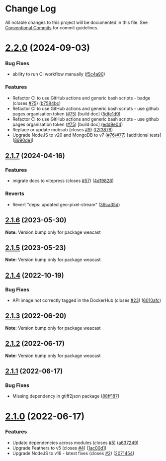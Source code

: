 # Change Log

All notable changes to this project will be documented in this file.
See [Conventional Commits](https://conventionalcommits.org) for commit guidelines.

# [2.2.0](https://github.com/weacast/weacast/compare/v2.1.7...v2.2.0) (2024-09-03)


### Bug Fixes

* ability to run CI workflow manually ([f5c4a90](https://github.com/weacast/weacast/commit/f5c4a905709fdf3d3b4e1edf14094caa75377542))


### Features

* Refactor CI to use GitHub actions and generic bash scripts - badge (closes [#75](https://github.com/weacast/weacast/issues/75)) ([b7584bc](https://github.com/weacast/weacast/commit/b7584bc7733a4472e6d463d8e185fcf29e4e2202))
* Refactor CI to use GitHub actions and generic bash scripts - use github pages organisation token ([#75](https://github.com/weacast/weacast/issues/75)) [build doc] ([5dfe1d9](https://github.com/weacast/weacast/commit/5dfe1d91c200e43b58970d52daaf087434bb66e7))
* Refactor CI to use GitHub actions and generic bash scripts - use github pages organisation token ([#75](https://github.com/weacast/weacast/issues/75)) [build doc] ([edd9e04](https://github.com/weacast/weacast/commit/edd9e04faa8689caaa3cff562adf2823fc5e5270))
* Replace or update mubsub (closes [#9](https://github.com/weacast/weacast/issues/9)) ([f2f3876](https://github.com/weacast/weacast/commit/f2f3876d1e13ae6ae52262867a6b7f959adff82c))
* Upgrade NodeJS to v20 and MongoDB to v7 ([#76](https://github.com/weacast/weacast/issues/76)/[#77](https://github.com/weacast/weacast/issues/77)) [additional tests] ([8990de1](https://github.com/weacast/weacast/commit/8990de121b06f0d01b3299f92168f458330993f6))





## [2.1.7](https://github.com/weacast/weacast/compare/v2.1.6...v2.1.7) (2024-04-16)


### Features

* migrate docs to vitepress (closes [#57](https://github.com/weacast/weacast/issues/57)) ([4d19828](https://github.com/weacast/weacast/commit/4d198283a4f19e5b9adffb362b22b50afff3b3f3))


### Reverts

* Revert "deps: updated geo-pixel-stream" ([39ca35d](https://github.com/weacast/weacast/commit/39ca35d33191c7f86a306a0abec19acf69236674))





## [2.1.6](https://github.com/weacast/weacast/compare/v2.1.5...v2.1.6) (2023-05-30)

**Note:** Version bump only for package weacast





## [2.1.5](https://github.com/weacast/weacast/compare/v2.1.4...v2.1.5) (2023-05-23)

**Note:** Version bump only for package weacast





## [2.1.4](https://github.com/weacast/weacast/compare/v2.1.3...v2.1.4) (2022-10-19)


### Bug Fixes

* API image not correctly tagged in the DockerHub (closes [#23](https://github.com/weacast/weacast/issues/23)) ([6010afc](https://github.com/weacast/weacast/commit/6010afcdf09ff3fd66a03c5ca70b6a21619047e4))





## [2.1.3](https://github.com/weacast/weacast/compare/v2.1.2...v2.1.3) (2022-06-20)

**Note:** Version bump only for package weacast





## [2.1.2](https://github.com/weacast/weacast/compare/v2.1.1...v2.1.2) (2022-06-17)

**Note:** Version bump only for package weacast





## [2.1.1](https://github.com/weacast/weacast/compare/v2.1.0...v2.1.1) (2022-06-17)

### Bug Fixes

* Missing dependency in gtiff2json package ([88ff187](https://github.com/weacast/weacast/commit/88ff1879cc0872c71d0fde6d4dd4b72504331aba))

# [2.1.0](https://github.com/weacast/weacast/compare/v2.0.3...v2.1.0) (2022-06-17)

### Features

* Update dependencies across modules (closes [#5](https://github.com/weacast/weacast/issues/5)) ([a637249](https://github.com/weacast/weacast/commit/a6372498954a246f2e1bfb2deecfcac4e3e70665))
* Upgrade Feathers to v5 (closes [#4](https://github.com/weacast/weacast/issues/4)) ([1ac00d1](https://github.com/weacast/weacast/commit/1ac00d10768f666cf86b684a32ea3bb55aec9232))
* Upgrade NodeJS to v16 - latest fixes (closes [#2](https://github.com/weacast/weacast/issues/2)) ([2071454](https://github.com/weacast/weacast/commit/2071454415249f33ad16be37f5672606633250db))
